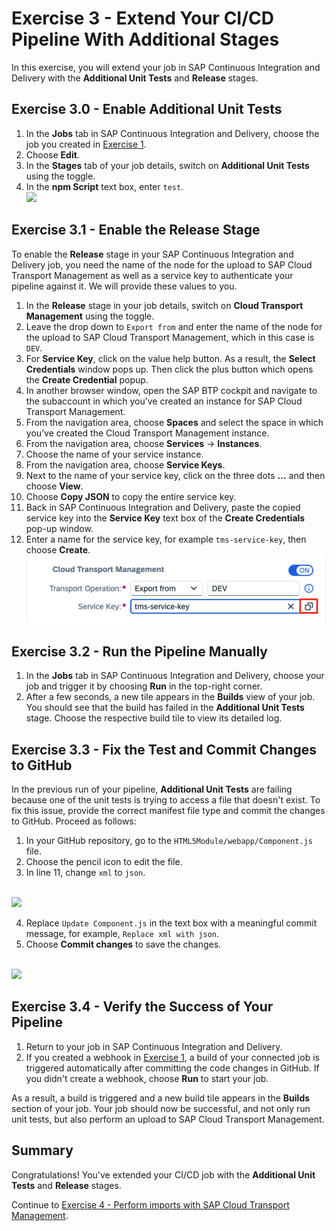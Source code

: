 # Exercise 3 - Extend Your CI/CD Pipeline With Additional Stages

In this exercise, you will extend your job in SAP Continuous Integration and Delivery with the **Additional Unit Tests** and **Release** stages.

## Exercise 3.0 - Enable Additional Unit Tests

1. In the **Jobs** tab in SAP Continuous Integration and Delivery, choose the job you created in [Exercise 1](/exercises/ex1#exercise-13-create-and-trigger-a-job-in-sap-continuous-integration-and-delivery).
2. Choose **Edit**.
3. In the **Stages** tab of your job details, switch on **Additional Unit Tests** using the toggle.
4. In the **npm Script** text box, enter `test`.
<br>![](/exercises/ex3/images/03_01_0000.png)

## Exercise 3.1 - Enable the Release Stage

To enable the **Release** stage in your SAP Continuous Integration and Delivery job, you need the name of the node for the upload to SAP Cloud Transport Management as well as a service key to authenticate your pipeline against it. We will provide these values to you.

1. In the **Release** stage in your job details, switch on **Cloud Transport Management** using the toggle.
2. Leave the drop down to `Export from` and enter the name of the node for the upload to SAP Cloud Transport Management, which in this case is `DEV`.
3. For **Service Key**, click on the value help button. As a result, the **Select Credentials** window pops up. Then click the plus button which opens the **Create Credential** popup.
4. In another browser window, open the SAP BTP cockpit and navigate to the subaccount in which you’ve created an instance for SAP Cloud Transport Management.
5. From the navigation area, choose **Spaces** and select the space in which you’ve created the Cloud Transport Management instance.
6. From the navigation area, choose **Services** → **Instances**.
7. Choose the name of your service instance.
8. From the navigation area, choose **Service Keys**.
9. Next to the name of your service key, click on the three dots **...** and then choose **View**.
10. Choose **Copy JSON** to copy the entire service key.
11. Back in SAP Continuous Integration and Delivery, paste the copied service key into the **Service Key** text box of the **Create Credentials** pop-up window.
12. Enter a name for the service key, for example `tms-service-key`, then choose **Create**.
<br>![](/exercises/ex3/images/03_02_0000.png)

## Exercise 3.2 - Run the Pipeline Manually

1. In the **Jobs** tab in SAP Continuous Integration and Delivery, choose your job and trigger it by choosing **Run** in the top-right corner.
2. After a few seconds, a new tile appears in the **Builds** view of your job. You should see that the build has failed in the **Additional Unit Tests** stage. Choose the respective build tile to view its detailed log.

## Exercise 3.3 - Fix the Test and Commit Changes to GitHub

In the previous run of your pipeline, **Additional Unit Tests** are failing because one of the unit tests is trying to access a file that doesn't exist. To fix this issue, provide the correct manifest file type and commit the changes to GitHub. Proceed as follows:

1. In your GitHub repository, go to the `HTML5Module/webapp/Component.js` file.
2. Choose the pencil icon to edit the file.
3. In line 11, change `xml` to `json`.

<br>![](/exercises/ex3/images/03_03_0000.png)

4. Replace `Update Component.js` in the text box with a meaningful commit message, for example, `Replace xml with json`.
5. Choose **Commit changes** to save the changes.

<br>![](/exercises/ex3/images/03_04_0000.png)

## Exercise 3.4 - Verify the Success of Your Pipeline

1. Return to your job in SAP Continuous Integration and Delivery.
2. If you created a webhook in [Exercise 1](/exercises/ex1#exercise-12-optional-create-a-webhook), a build of your connected job is triggered automatically after committing the code changes in GitHub. If you didn't create a webhook, choose **Run** to start your job.

As a result, a build is triggered and a new build tile appears in the **Builds** section of your job. Your job should now be successful, and not only run unit tests, but also perform an upload to SAP Cloud Transport Management.

## Summary

Congratulations! You've extended your CI/CD job with the **Additional Unit Tests** and **Release** stages.

Continue to [Exercise 4 - Perform imports with SAP Cloud Transport Management](../ex4/README.md).

